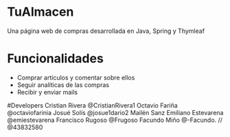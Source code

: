 # TuAlmacen
Una página web de compras desarrollada en Java, Spring y Thymleaf

# Funcionalidades
- Comprar artículos y comentar sobre ellos
- Seguir analíticas de las compras
- Recibir y enviar mails

#Developers
Cristian Rivera @CristianRivera1
Octavio Fariña @octaviofarinia
Josué Solís @josue1dario2
Mailén Sanz
Emiliano Estevarena @emiestevarena
Francisco Rugoso @Frugoso
Facundo Miño @-Facundo. // @43832580
